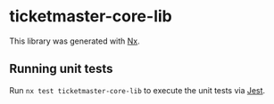 # ticketmaster-core-lib

This library was generated with [Nx](https://nx.dev).

## Running unit tests

Run `nx test ticketmaster-core-lib` to execute the unit tests via [Jest](https://jestjs.io).
